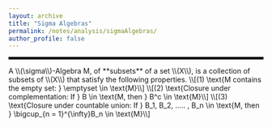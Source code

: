 ```yaml
---
layout: archive
title: "Sigma Algebras"
permalink: /notes/analysis/sigmaAlgebras/
author_profile: false
--- 
```

<hr style="border: 2px solid black;">
A \\(\sigma\\)-Algebra M, of **subsets** of a set \\(X\\), is a collection of subsets of \\(X\\) that satisfy the following properties.
\\[(1) \text{M contains the empty set: } \emptyset \in \text{M}\\]
\\[(2) \text{Closure under complementation: If } B \in \text{M, then } B^c \in \text{M}\\]
\\[(3) \text{Closure under countable union: If } B_1, B_2, ..... , B_n \in \text{M, then } \bigcup_{n = 1}^{\infty}B_n \in \text{M}\\]  
